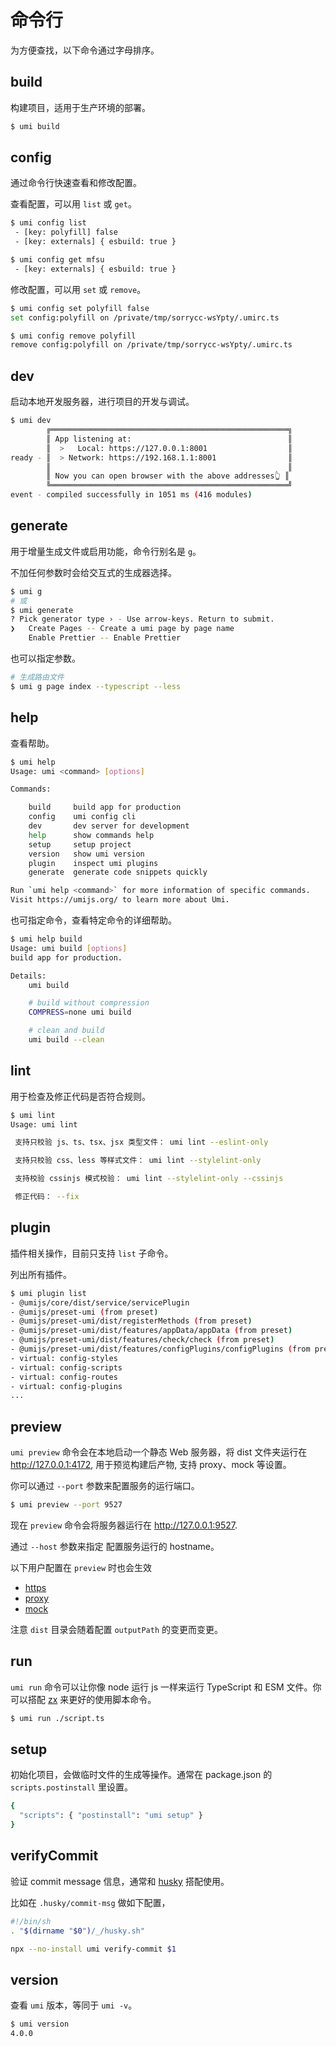 # 命令行

为方便查找，以下命令通过字母排序。

## build

构建项目，适用于生产环境的部署。

```bash
$ umi build
```

## config

通过命令行快速查看和修改配置。

查看配置，可以用 `list` 或 `get`。

```bash
$ umi config list
 - [key: polyfill] false
 - [key: externals] { esbuild: true }

$ umi config get mfsu
 - [key: externals] { esbuild: true }
```

修改配置，可以用 `set` 或 `remove`。

```bash
$ umi config set polyfill false
set config:polyfill on /private/tmp/sorrycc-wsYpty/.umirc.ts

$ umi config remove polyfill
remove config:polyfill on /private/tmp/sorrycc-wsYpty/.umirc.ts
```

## dev

启动本地开发服务器，进行项目的开发与调试。

```bash
$ umi dev
        ╔═════════════════════════════════════════════════════╗
        ║ App listening at:                                   ║
        ║  >   Local: https://127.0.0.1:8001                  ║
ready - ║  > Network: https://192.168.1.1:8001                ║
        ║                                                     ║
        ║ Now you can open browser with the above addresses👆 ║
        ╚═════════════════════════════════════════════════════╝
event - compiled successfully in 1051 ms (416 modules)
```

## generate

用于增量生成文件或启用功能，命令行别名是 `g`。

不加任何参数时会给交互式的生成器选择。

```bash
$ umi g
# 或
$ umi generate
? Pick generator type › - Use arrow-keys. Return to submit.
❯   Create Pages -- Create a umi page by page name
    Enable Prettier -- Enable Prettier
```

也可以指定参数。

```bash
# 生成路由文件
$ umi g page index --typescript --less
```

## help

查看帮助。

```bash
$ umi help
Usage: umi <command> [options]

Commands:

    build     build app for production
    config    umi config cli
    dev       dev server for development
    help      show commands help
    setup     setup project
    version   show umi version
    plugin    inspect umi plugins
    generate  generate code snippets quickly

Run `umi help <command>` for more information of specific commands.
Visit https://umijs.org/ to learn more about Umi.
```

也可指定命令，查看特定命令的详细帮助。

```bash
$ umi help build
Usage: umi build [options]
build app for production.

Details:
    umi build

    # build without compression
    COMPRESS=none umi build

    # clean and build
    umi build --clean
```

## lint

用于检查及修正代码是否符合规则。

```bash
$ umi lint
Usage: umi lint

 支持只校验 js、ts、tsx、jsx 类型文件： umi lint --eslint-only

 支持只校验 css、less 等样式文件： umi lint --stylelint-only

 支持校验 cssinjs 模式校验： umi lint --stylelint-only --cssinjs

 修正代码： --fix

```

## plugin

插件相关操作，目前只支持 `list` 子命令。

列出所有插件。

```bash
$ umi plugin list
- @umijs/core/dist/service/servicePlugin
- @umijs/preset-umi (from preset)
- @umijs/preset-umi/dist/registerMethods (from preset)
- @umijs/preset-umi/dist/features/appData/appData (from preset)
- @umijs/preset-umi/dist/features/check/check (from preset)
- @umijs/preset-umi/dist/features/configPlugins/configPlugins (from preset)
- virtual: config-styles
- virtual: config-scripts
- virtual: config-routes
- virtual: config-plugins
...
```

## preview

`umi preview` 命令会在本地启动一个静态 Web 服务器，将 dist 文件夹运行在 http://127.0.0.1:4172, 用于预览构建后产物, 支持 proxy、mock 等设置。

你可以通过 `--port` 参数来配置服务的运行端口。

```bash
$ umi preview --port 9527
```

现在 `preview` 命令会将服务器运行在 http://127.0.0.1:9527.

通过 `--host` 参数来指定 配置服务运行的 hostname。

以下用户配置在 `preview` 时也会生效

* [https](./config#https)
* [proxy](../guides/proxy)
* [mock](../guides/mock)

注意 `dist` 目录会随着配置 `outputPath` 的变更而变更。

## run

`umi run` 命令可以让你像 node 运行 js 一样来运行 TypeScript 和 ESM 文件。你可以搭配 [zx](https://github.com/google/zx) 来更好的使用脚本命令。

```bash
$ umi run ./script.ts
```

## setup

初始化项目，会做临时文件的生成等操作。通常在 package.json 的 `scripts.postinstall` 里设置。

```bash
{
  "scripts": { "postinstall": "umi setup" }
}
```

## verifyCommit

验证 commit message 信息，通常和 [husky](https://github.com/typicode/husky) 搭配使用。

比如在 `.husky/commit-msg` 做如下配置，

```bash
#!/bin/sh
. "$(dirname "$0")/_/husky.sh"

npx --no-install umi verify-commit $1
```

## version

查看 `umi` 版本，等同于 `umi -v`。

```bash
$ umi version
4.0.0
```

